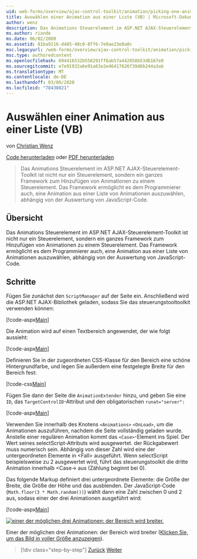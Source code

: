 ```yaml
---
uid: web-forms/overview/ajax-control-toolkit/animation/picking-one-animation-out-of-a-list-vb
title: Auswählen einer Animation aus einer Liste (VB) | Microsoft-Dokumentation
author: wenz
description: Das Animations Steuerelement im ASP.NET AJAX-Steuerelement-Toolkit ist nicht nur ein Steuerelement, sondern ein ganzes Framework zum Hinzufügen von Animationen zu einem Steuerelement. Das Framework gibt auch die...
ms.author: riande
ms.date: 06/02/2008
ms.assetid: 81ba9116-d485-40c0-8ff6-7e9ae23e0a0c
msc.legacyurl: /web-forms/overview/ajax-control-toolkit/animation/picking-one-animation-out-of-a-list-vb
msc.type: authoredcontent
ms.openlocfilehash: 694416532b558291ff6ab57a442058b53d6167e0
ms.sourcegitcommit: e7e91932a6e91a63e2e46417626f39d6b244a3ab
ms.translationtype: MT
ms.contentlocale: de-DE
ms.lasthandoff: 03/06/2020
ms.locfileid: "78430821"
---
```

# <a name="picking-one-animation-out-of-a-list-vb"></a>Auswählen einer Animation aus einer Liste (VB)

von [Christian Wenz](https://github.com/wenz)

[Code herunterladen](https://download.microsoft.com/download/f/9/a/f9a26acd-8df4-4484-8a18-199e4598f411/Animation5.vb.zip) oder [PDF herunterladen](https://download.microsoft.com/download/6/7/1/6718d452-ff89-4d3f-a90e-c74ec2d636a3/animation5VB.pdf)

> Das Animations Steuerelement im ASP.NET AJAX-Steuerelement-Toolkit ist nicht nur ein Steuerelement, sondern ein ganzes Framework zum Hinzufügen von Animationen zu einem Steuerelement. Das Framework ermöglicht es dem Programmierer auch, eine Animation aus einer Liste von Animationen auszuwählen, abhängig von der Auswertung von JavaScript-Code.

## <a name="overview"></a>Übersicht

Das Animations Steuerelement im ASP.NET AJAX-Steuerelement-Toolkit ist nicht nur ein Steuerelement, sondern ein ganzes Framework zum Hinzufügen von Animationen zu einem Steuerelement. Das Framework ermöglicht es dem Programmierer auch, eine Animation aus einer Liste von Animationen auszuwählen, abhängig von der Auswertung von JavaScript-Code.

## <a name="steps"></a>Schritte

Fügen Sie zunächst den `ScriptManager` auf der Seite ein. Anschließend wird die ASP.NET AJAX-Bibliothek geladen, sodass Sie das steuerungstooltoolkit verwenden können:

[!code-aspx[Main](picking-one-animation-out-of-a-list-vb/samples/sample1.aspx)]

Die Animation wird auf einen Textbereich angewendet, der wie folgt aussieht:

[!code-aspx[Main](picking-one-animation-out-of-a-list-vb/samples/sample2.aspx)]

Definieren Sie in der zugeordneten CSS-Klasse für den Bereich eine schöne Hintergrundfarbe, und legen Sie außerdem eine festgelegte Breite für den Bereich fest:

[!code-css[Main](picking-one-animation-out-of-a-list-vb/samples/sample3.css)]

Fügen Sie dann der Seite die `AnimationExtender` hinzu, und geben Sie eine `ID`, das `TargetControlID`-Attribut und den obligatorischen `runat="server":`

[!code-aspx[Main](picking-one-animation-out-of-a-list-vb/samples/sample4.aspx)]

Verwenden Sie innerhalb des Knotens `<Animations>` `<OnLoad>`, um die Animationen auszuführen, nachdem die Seite vollständig geladen wurde. Anstelle einer regulären Animation kommt das `<Case>`-Element ins Spiel. Der Wert seines selectScript-Attributs wird ausgewertet. der Rückgabewert muss numerisch sein. Abhängig von dieser Zahl wird eine der untergeordneten Elemente in &lt;Fall&gt; ausgeführt. Wenn selectScript beispielsweise zu 2 ausgewertet wird, führt das steuerungstoolkit die dritte Animation innerhalb &lt;Case-&gt; aus (Zählung beginnt bei 0).

Das folgende Markup definiert drei untergeordnete Elemente: die Größe der Breite, die Größe der Höhe und das ausblenden. Der JavaScript-Code (`Math.floor(3 * Math.random())`) wählt dann eine Zahl zwischen 0 und 2 aus, sodass einer der drei Animationen ausgeführt wird:

[!code-aspx[Main](picking-one-animation-out-of-a-list-vb/samples/sample5.aspx)]

[![einer der möglichen drei Animationen: der Bereich wird breiter.](picking-one-animation-out-of-a-list-vb/_static/image2.png)](picking-one-animation-out-of-a-list-vb/_static/image1.png)

Einer der möglichen drei Animationen: der Bereich wird breiter ([Klicken Sie, um das Bild in voller Größe anzuzeigen](picking-one-animation-out-of-a-list-vb/_static/image3.png)).

> [!div class="step-by-step"]
> [Zurück](animation-depending-on-a-condition-vb.md)
> [Weiter](animating-in-response-to-user-interaction-vb.md)
